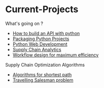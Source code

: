 # Current-Projects
What's going on ?

- [How to build an API with python](https://towardsdatascience.com/how-to-build-your-first-python-package-6a00b02635c9)
- [Packaging Python Projects](https://packaging.python.org/en/latest/tutorials/packaging-projects/)
- [Python Web Development](https://blog.miguelgrinberg.com/post/the-flask-mega-tutorial-part-i-hello-world)
- [Supply Chain Analytics](https://www.youtube.com/watch?v=PmR2SKeY9Ms&list=PLGit8yny_3ANzZMsJJjeuxMg-S0f0hGcn&index=1)
- [Workflow design for maximum efficiency](https://www.smartsheet.com/content/workflow-design)

Supply Chain Optimization Algorithms
- [Algorithms for shortest path](https://algorithmyou.com/2020/02/15/artificial-intelligence/how-google-maps-work-fast-route-planning/)
- [Travelling Salesman problem](https://www.youtube.com/watch?v=XaXsJJh-Q5Y&t=2s)
